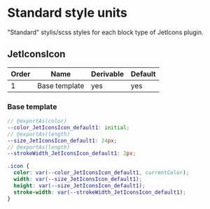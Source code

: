# Standard style units

"Standard" stylis/scss styles for each block type of JetIcons plugin.

## JetIconsIcon

Order | Name | Derivable | Default
--- | --- | --- | ---
1 | Base template | yes | yes

### Base template

```scss
// @exportAs(color)
--color_JetIconsIcon_default1: initial;
// @exportAs(length)
--size_JetIconsIcon_default1: 24px;
// @exportAs(length)
--strokeWidth_JetIconsIcon_default1: 2px;

.icon {
  color: var(--color_JetIconsIcon_default1, currentColor);
  width: var(--size_JetIconsIcon_default1);
  height: var(--size_JetIconsIcon_default1);
  stroke-width: var(--strokeWidth_JetIconsIcon_default1);
}
```